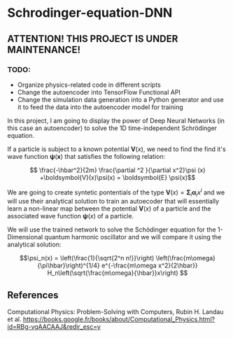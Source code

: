 # Schrodinger-equation-DNN
## ATTENTION! THIS PROJECT IS UNDER MAINTENANCE!

### TODO: 
  - Organize physics-related code in different scripts
  - Change the autoencoder into TensorFlow Functional API
  - Change the simulation data generation into a Python generator and use it to feed the data into the autoencoder model for training

In this project, I am going to display the power of Deep Neural Networks (in this case an autoencoder) to solve the 1D time-independent Schrödinger equation.

If a particle is subject to a known potential $\boldsymbol{V}(x)$, we need to find the find it's wave function $\boldsymbol{\psi}(\boldsymbol{x})$ that satisfies the following relation:

$$ \frac{-\hbar^2}{2m} \frac{\partial ^2 }{\partial x^2}\psi (x) +\boldsymbol{V}(x)\psi(x) = \boldsymbol{E} \psi(x)$$


We are going to create syntetic pontentials of the type $\boldsymbol{V}(x) = \boldsymbol{\Sigma}_i \boldsymbol{\alpha}_i x^i$ and we will use their analytical solution to train an autoecoder that will essentially learn a non-linear map between the potential  $\boldsymbol{V}(x)$ of a particle and the associated wave function $\boldsymbol{\psi}(x)$ of a particle.

We will use the trained network to solve the Schödinger equation for the 1-Dimensional quantum harmonic oscillator and we will compare it using the analytical solution:

$$\psi_n(x) = \left(\frac{1}{\sqrt{2^n n!}}\right) \left(\frac{m\omega}{\pi\hbar}\right)^{1/4} e^{-\frac{m\omega x^2}{2\hbar}} H_n\left(\sqrt{\frac{m\omega}{\hbar}}x\right)
$$

## References
Computational Physics: Problem-Solving with Computers, Rubin H. Landau et al. 
https://books.google.fr/books/about/Computational_Physics.html?id=RBg-vgAACAAJ&redir_esc=y

